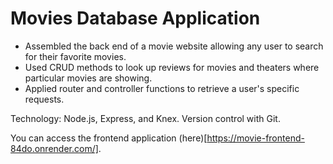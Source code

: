 # Movies Database Application
* Assembled the back end of a movie website allowing any user to search for their favorite movies.
* Used CRUD methods to look up reviews for movies and theaters where particular movies are showing. 
* Applied router and controller functions to retrieve a user's specific requests.


Technology: Node.js, Express, and Knex. Version control with Git. 

You can access the frontend application (here)[https://movie-frontend-84do.onrender.com/].
